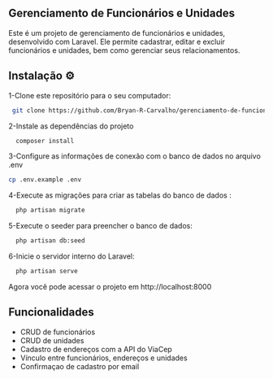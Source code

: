 ## Gerenciamento de Funcionários e Unidades
Este é um projeto de gerenciamento de funcionários e unidades, desenvolvido com Laravel. Ele permite cadastrar, editar e excluir funcionários e unidades, bem como gerenciar seus relacionamentos.

## Instalação ⚙️

1-Clone este repositório para o seu computador:

```bash
 git clone https://github.com/Bryan-R-Carvalho/gerenciamento-de-funcionarios-e-unidades.git
```

2-Instale as dependências do projeto
```bash
  composer install
```

3-Configure as informações de conexão com o banco de dados no arquivo .env
```bash
cp .env.example .env
```

4-Execute as migrações para criar as tabelas do banco de dados :
```bash
  php artisan migrate
```

5-Execute o seeder para preencher o banco de dados:
```bash
  php artisan db:seed
```

6-Inicie o servidor interno do Laravel:
```bash
  php artisan serve
```
Agora você pode acessar o projeto em http://localhost:8000

## Funcionalidades
- CRUD de funcionários
- CRUD de unidades
- Cadastro de endereços com a API do ViaCep
- Vínculo entre funcionários, endereços e unidades
- Confirmaçao de cadastro por email